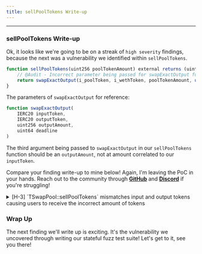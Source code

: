 ```yaml
---
title: sellPoolTokens Write-up
---
```


---

### sellPoolTokens Write-up

Ok, it looks like we're going to be on a streak of `high severity` findings, because the next was a vulnerability we identified within `sellPoolTokens`.

```js
function sellPoolTokens(uint256 poolTokenAmount) external returns (uint256 wethAmount) {
    // @Audit - Incorrect parameter being passed for swapExactOutput function - poolTokenAmount!
    return swapExactOutput(i_poolToken, i_wethToken, poolTokenAmount, uint64(block.timestamp));
}
```

The parameters of `swapExactOutput` for reference:

```js
function swapExactOutput(
    IERC20 inputToken,
    IERC20 outputToken,
    uint256 outputAmount,
    uint64 deadline
)
```

The third argument being passed to `swapExactOutput` in our `sellPoolTokens` function should be an `outputAmount`, not at amount correlated to our `inputToken`.

Compare your finding write-up to mine below! Again, I'm leaving the PoC in your hands. Reach out to the community through [**GitHub**](https://github.com/Cyfrin/security-and-auditing-full-course-s23/discussions) and [**Discord**](https://discord.gg/cyfrin) if you're struggling!

<details>
<summary>[H-3] `TSwapPool::sellPoolTokens` mismatches input and output tokens causing users to receive the incorrect amount of tokens</summary>

### [H-4] `TSwapPool::sellPoolTokens` mismatches input and output tokens causing users to receive the incorrect amount of tokens

**Description:** The `sellPoolTokens` function is intended to allow users to easily sell pool tokens and receive WETH in exchange. Users indicate how many pool tokens they're willing to sell in the `poolTokenAmount` parameter. However, the function currently miscalculates the swapped amount.

This is due to the fact that the `swapExactOutput` function is called, whereas the `swapExactInput` function is the one that should be called. Because users specify the exact amount of input tokens, not output.

**Impact:** Users will swap the wrong amount of tokens, which is a severe disruption of protocol functionality.

**Proof of Concept:**
<write PoC here>

**Recommended Mitigation:**

Consider changing the implementation to use `swapExactInput` instead of `swapExactOutput`. Note that this would also require changing the `sellPoolTokens` function to accept a new parameter (ie `minWethToReceive` to be passed to `swapExactInput`)

```diff
    function sellPoolTokens(
        uint256 poolTokenAmount,
+       uint256 minWethToReceive,
        ) external returns (uint256 wethAmount) {
-        return swapExactOutput(i_poolToken, i_wethToken, poolTokenAmount, uint64(block.timestamp));
+        return swapExactInput(i_poolToken, poolTokenAmount, i_wethToken, minWethToReceive, uint64(block.timestamp));
    }
```

Additionally, it might be wise to add a deadline to the function, as there is currently no deadline. (MEV later)

</details>


### Wrap Up

The next finding we'll write up is exciting. It's the vulnerability we uncovered through writing our stateful fuzz test suite! Let's get to it, see you there!
